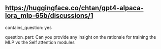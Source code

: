 ## https://huggingface.co/chtan/gpt4-alpaca-lora_mlp-65b/discussions/1

contains_question: yes

question_part: Can you provide any insight on the rationale for training the MLP vs the Self attention modules